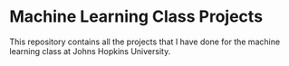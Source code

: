 # Machine Learning Class Projects
This repository contains all the projects that I have done for the machine learning class at Johns Hopkins University. 
